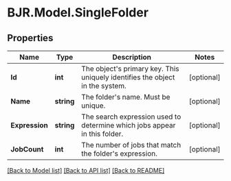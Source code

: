 
# BJR.Model.SingleFolder

## Properties

Name | Type | Description | Notes
------------ | ------------- | ------------- | -------------
**Id** | **int** | The object&#39;s primary key. This uniquely identifies the object in the system. | [optional] 
**Name** | **string** | The folder&#39;s name. Must be unique. | [optional] 
**Expression** | **string** | The search expression used to determine which jobs appear in this folder. | [optional] 
**JobCount** | **int** | The number of jobs that match the folder&#39;s expression. | [optional] 

[[Back to Model list]](../README.md#documentation-for-models)
[[Back to API list]](../README.md#documentation-for-api-endpoints)
[[Back to README]](../README.md)

